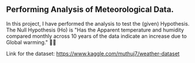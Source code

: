 ## Performing Analysis of Meteorological Data.

In this project, I have performed the analysis to test the (given) Hypothesis. The Null Hypothesis (Ho) is "Has the Apparent temperature and humidity compared monthly across 10 years of the data indicate an increase due to Global warming." 🥵🥵

Link for the dataset: https://www.kaggle.com/muthuj7/weather-dataset

